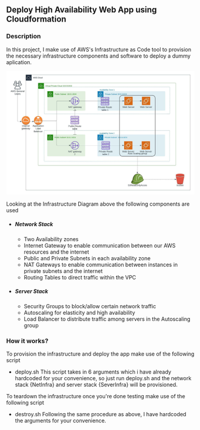 ## Deploy High Availability Web App using Cloudformation

### Description
In this project, I make use of AWS's Infrastructure as Code tool to provision the necessary infrastructure components and software to deploy a dummy aplication.

![Infrastructure Diagram](images/Infrastructure-Diagram.jpeg)

Looking at the Infrastructure Diagram above the following components are used
- ##### Network Stack
    - Two Availability zones
    - Internet Gateway to enable communication between our AWS resources and the internet
    - Public and Private Subnets in each availability zone
    - NAT Gateways to enable communication between instances in private subnets and the internet
    - Routing Tables to direct traffic within the VPC

- ##### Server Stack
    - Security Groups to block/allow certain network traffic
    - Autoscaling for elasticity and high availability
    - Load Balancer to distribute traffic among servers in the Autoscaling group

### How it works?
To provision the infrastructure and deploy the app make use of the following script
- deploy.sh
This script takes in 6 arguments which i have already hardcoded for your convenience, so just run deploy.sh and the network stack {NetInfra} and server stack {SeverInfra} will be provisioned.

To teardown the infrastructure once you're done testing make use of the following script
- destroy.sh
Following the same procedure as above, I have hardcoded the arguments for your convenience.

